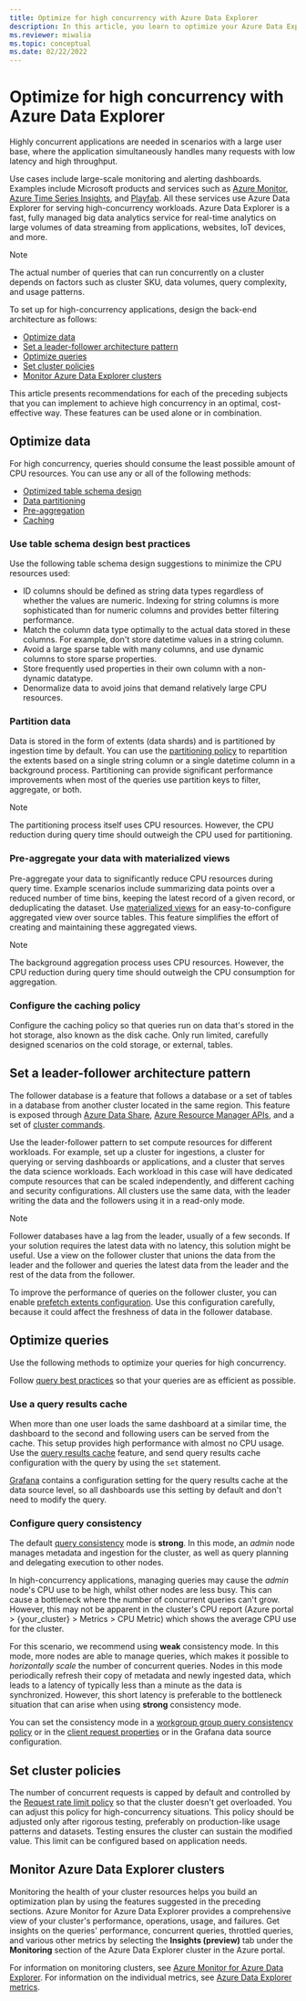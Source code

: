 ```yaml
---
title: Optimize for high concurrency with Azure Data Explorer
description: In this article, you learn to optimize your Azure Data Explorer setup for high concurrency.
ms.reviewer: miwalia
ms.topic: conceptual
ms.date: 02/22/2022
---
```


# Optimize for high concurrency with Azure Data Explorer

Highly concurrent applications are needed in scenarios with a large user base, where the application simultaneously handles many requests with low latency and high throughput.

Use cases include large-scale monitoring and alerting dashboards. Examples include Microsoft products and services such as [Azure Monitor](https://azure.microsoft.com/services/monitor/), [Azure Time Series Insights](https://azure.microsoft.com/services/time-series-insights/), and [Playfab](https://playfab.com/). All these services use Azure Data Explorer for serving high-concurrency workloads. Azure Data Explorer is a fast, fully managed big data analytics service for real-time analytics on large volumes of data streaming from applications, websites, IoT devices, and more.

> [!NOTE]
> The actual number of queries that can run concurrently on a cluster depends on factors such as cluster SKU, data volumes, query complexity, and usage patterns.

To set up for high-concurrency applications, design the back-end architecture as follows:

* [Optimize data](#optimize-data)
* [Set a leader-follower architecture pattern](#set-a-leader-follower-architecture-pattern)
* [Optimize queries](#optimize-queries)
* [Set cluster policies](#set-cluster-policies)
* [Monitor Azure Data Explorer clusters](#monitor-azure-data-explorer-clusters)

This article presents recommendations for each of the preceding subjects that you can implement to achieve high concurrency in an optimal, cost-effective way. These features can be used alone or in combination.

## Optimize data

For high concurrency, queries should consume the least possible amount of CPU resources. You can use any or all of the following methods:

- [Optimized table schema design](#use-table-schema-design-best-practices)
- [Data partitioning](#partition-data)
- [Pre-aggregation](#pre-aggregate-your-data-with-materialized-views)
- [Caching](#configure-the-caching-policy)

### Use table schema design best practices

Use the following table schema design suggestions to minimize the CPU resources used:

* ID columns should be defined as string data types regardless of whether the values are numeric. Indexing for string columns is more sophisticated than for numeric columns and provides better filtering performance.
* Match the column data type optimally to the actual data stored in these columns. For example, don't store datetime values in a string column.
* Avoid a large sparse table with many columns, and use dynamic columns to store sparse properties.
* Store frequently used properties in their own column with a non-dynamic datatype.
* Denormalize data to avoid joins that demand relatively large CPU resources.

### Partition data

Data is stored in the form of extents (data shards) and is partitioned by ingestion time by default. You can use the [partitioning policy](kusto/management/partitioningpolicy.md) to repartition the extents based on a single string column or a single datetime column in a background process. Partitioning can provide significant performance improvements when most of the queries use partition keys to filter, aggregate, or both.

> [!NOTE]
> The partitioning process itself uses CPU resources. However, the CPU reduction during query time should outweigh the CPU used for partitioning.

### Pre-aggregate your data with materialized views

Pre-aggregate your data to significantly reduce CPU resources during query time. Example scenarios include summarizing data points over a reduced number of time bins, keeping the latest record of a given record, or deduplicating the dataset. Use [materialized views](kusto/management/materialized-views/materialized-view-overview.md) for an easy-to-configure aggregated view over source tables. This feature simplifies the effort of creating and maintaining these aggregated views.

> [!NOTE]
> The background aggregation process uses CPU resources. However, the CPU reduction during query time should outweigh the CPU consumption for aggregation.

### Configure the caching policy

Configure the caching policy so that queries run on data that's stored in the hot storage, also known as the disk cache. Only run limited, carefully designed scenarios on the cold storage, or external, tables.

## Set a leader-follower architecture pattern

The follower database is a feature that follows a database or a set of tables in a database from another cluster located in the same region. This feature is exposed through [Azure Data Share](data-share.md), [Azure Resource Manager APIs](follower.md), and a set of [cluster commands](kusto/management/cluster-follower.md).

Use the leader-follower pattern to set compute resources for different workloads. For example, set up a cluster for ingestions, a cluster for querying or serving dashboards or applications, and a cluster that serves the data science workloads. Each workload in this case will have dedicated compute resources that can be scaled independently, and different caching and security configurations. All clusters use the same data, with the leader writing the data and the followers using it in a read-only mode.

> [!NOTE]
> Follower databases have a lag from the leader, usually of a few seconds. If your solution requires the latest data with no latency, this solution might be useful. Use a view on the follower cluster that unions the data from the leader and the follower and queries the latest data from the leader and the rest of the data from the follower.

To improve the performance of queries on the follower cluster, you can enable [prefetch extents configuration](kusto/management/cluster-follower.md#alter-follower-database-prefetch-extents). Use this configuration carefully, because it could affect the freshness of data in the follower database.

## Optimize queries

Use the following methods to optimize your queries for high concurrency.

Follow [query best practices](kusto/query/best-practices.md) so that your queries are as efficient as possible.

### Use a query results cache

When more than one user loads the same dashboard at a similar time, the dashboard to the second and following users can be served from the cache. This setup provides high performance with almost no CPU usage. Use the [query results cache](kusto/query/query-results-cache.md) feature, and send query results cache configuration with the query by using the `set` statement.

[Grafana](grafana.md) contains a configuration setting for the query results cache at the data source level, so all dashboards use this setting by default and don't need to modify the query.

### Configure query consistency

The default [query consistency](kusto/concepts/queryconsistency.md) mode is **strong**. In this mode, an *admin* node manages metadata and ingestion for the cluster, as well as query planning and delegating execution to other nodes.

In high-concurrency applications, managing queries may cause the *admin* node's CPU use to be high, whilst other nodes are less busy. This can cause a bottleneck where the number of concurrent queries can't grow. However, this may not be apparent in the cluster's CPU report (Azure portal > {your_cluster} > Metrics > CPU Metric) which shows the average CPU use for the cluster.

For this scenario, we recommend using **weak** consistency mode. In this mode, more nodes are able to manage queries, which makes it possible to *horizontally scale* the number of concurrent queries. Nodes in this mode periodically refresh their copy of metadata and newly ingested data, which leads to a latency of typically less than a minute as the data is synchronized. However, this short latency is preferable to the bottleneck situation that can arise when using **strong** consistency mode.

You can set the consistency mode in a [workgroup group query consistency policy](kusto/management/query-consistency-policy) or in the [client request properties](kusto/api/netfx/request-properties.md) or in the Grafana data source configuration.

## Set cluster policies

The number of concurrent requests is capped by default and controlled by the [Request rate limit policy](kusto/management/request-rate-limit-policy.md) so that the cluster doesn't get overloaded. You can adjust this policy for high-concurrency situations. This policy should be adjusted only after rigorous testing, preferably on production-like usage patterns and datasets. Testing ensures the cluster can sustain the modified value. This limit can be configured based on application needs.

## Monitor Azure Data Explorer clusters

Monitoring the health of your cluster resources helps you build an optimization plan by using the features suggested in the preceding sections. Azure Monitor for Azure Data Explorer provides a comprehensive view of your cluster's performance, operations, usage, and failures. Get insights on the queries' performance, concurrent queries, throttled queries, and various other metrics by selecting the **Insights (preview)** tab under the **Monitoring** section of the Azure Data Explorer cluster in the Azure portal.

For information on monitoring clusters, see [Azure Monitor for Azure Data Explorer](/azure/azure-monitor/insights/data-explorer?toc=/azure/data-explorer/toc.json&amp;bc=/azure/data-explorer/breadcrumb/toc.json). For information on the individual metrics, see [Azure Data Explorer metrics](using-metrics.md#supported-azure-data-explorer-metrics).
